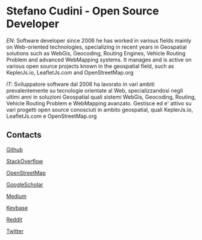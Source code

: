 # Stefano Cudini - Open Source Developer

*EN*: Software developer since 2006 he has worked in various fields mainly
on Web-oriented technologies, specializing in recent years in Geospatial solutions
such as WebGis, Geocoding, Routing Engines, Vehicle Routing Problem and advanced WebMapping systems.
It manages and is active on various open source projects known in the geospatial field, such as KeplerJs.io, LeafletJs.com and OpenStreetMap.org

*IT*: Sviluppatore software dal 2006 ha lavorato in vari ambiti prevalentemente 
su tecnologie orientate al Web, specializzandosi negli ultimi anni in soluzioni Geospatial 
quali sistemi WebGis, Geocoding, Routing, Vehicle Routing Problem e WebMapping avanzato.
Gestisce ed e' attivo su vari progetti open source conosciuti in ambito geospatial, quali KeplerJs.io, LeafletJs.com e OpenStreetMap.org

## Contacts

[Github](https://github.com/stefanocudini)

[StackOverflow](https://stackoverflow.com/users/526444/stefanocudini)

[OpenStreetMap](https://osm.org/user/StefanoCudini)

[GoogleScholar](https://scholar.google.com/citations?user=3s158_wAAAAJ)

[Medium](https://medium.com/@stefcud)

[Keybase](https://keybase.io/stefcud)

[Reddit](https://reddit.com/user/stefcud)

[Twitter](https://twitter.com/zakis)
